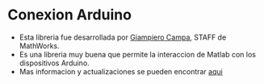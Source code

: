 # Conexion Arduino

* Esta libreria fue desarrollada por [Giampiero Campa](https://www.mathworks.com/matlabcentral/profile/authors/1692307-giampiero-campa), STAFF de MathWorks.
* Es una libreria muy buena que permite la interaccion de Matlab con los dispositivos Arduino.
* Mas informacion y actualizaciones se pueden encontrar [aqui](https://www.mathworks.com/matlabcentral/fileexchange/32374-legacy-matlab-and-simulink-support-for-arduino?s_tid=prof_contriblnk)